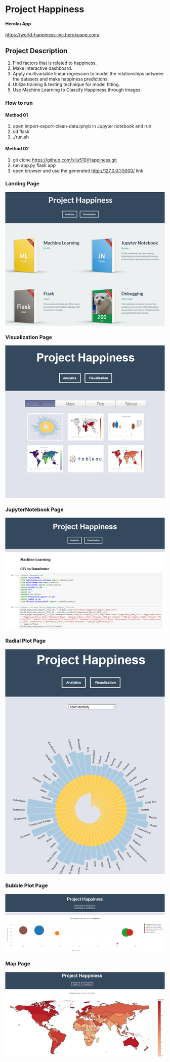 # Project Happiness  

#### Heroku App  
https://world-happiness-inc.herokuapp.com/  

## Project Description  
1) Find factors that is related to happiness.  
2) Make interactive dashboard.  
3) Apply multivariable linear regression to model the relationships between the datasets and make happiness predictions.  
4) Utilize training & testing technique for model fitting.
5) Use Machine Learning to Classify Happiness through Images.

### How to run

#### Method 01
1) open Import-export-clean-data.ipnyb in Jupyter notebook and run  
1) cd flask  
1) ./run.sh  

#### Method 02
1) git clone https://github.com/xliu510/Happiness.git
1) run app.py flask app
1) open browser and use the generated http://127.0.0.1:5000/ link

### Landing Page  

![LandingPageBookClosed](images/01_landing_page.png)

### Visualization Page  

![VisualizationPage](images/02_visualization_page.png)

### JupyterNotebook Page  

![JupyterNotebookPage](images/03_jupyter_notebook_page.png)

### Radial Plot Page  

![RadialPlotPage](images/04_radial_plot_page.png)

### Bubble Plot Page  

![BubblePlotPage](images/05_bubble_plot_page.png)

### Map Page 

![MapPage](images/06_map_page.png)


